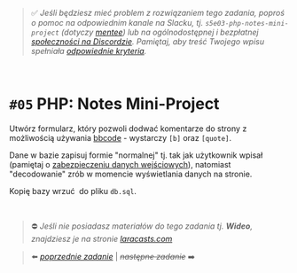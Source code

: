 > :white_check_mark: *Jeśli będziesz mieć problem z rozwiązaniem tego zadania, poproś o pomoc na odpowiednim kanale na Slacku, tj. `s5e03-php-notes-mini-project` (dotyczy [mentee](https://devmentor.pl/mentoring-javascript/)) lub na ogólnodostępnej i bezpłatnej [społeczności na Discordzie](https://devmentor.pl/discord). Pamiętaj, aby treść Twojego wpisu spełniała [odpowiednie kryteria](https://devmentor.pl/jak-prosic-o-pomoc/).*

&nbsp;

# `#05` PHP: Notes Mini-Project

Utwórz formularz, który pozwoli dodwać komentarze do strony z możliwością używania [bbcode](https://pl.wikipedia.org/wiki/BBCode) - wystarczy `[b]` oraz `[quote]`.

Dane w bazie zapisuj formie "normalnej" tj. tak jak użytkownik wpisał (pamiętaj o [zabezpieczeniu danych wejściowych](https://www.w3schools.com/php/filter_sanitize_special_chars.asp)), natomiast "decodowanie" zrób w momencie wyświetlania danych na stronie.

Kopię bazy wrzuć  do pliku `db.sql`.


&nbsp;
> :no_entry: *Jeśli nie posiadasz materiałów do tego zadania tj. **Wideo**, znajdziesz je na stronie [laracasts.com](https://laracasts.com/referral/bogolubow)*

> :arrow_left: [*poprzednie zadanie*](./../04) | ~~*następne zadanie*~~ :arrow_right:
